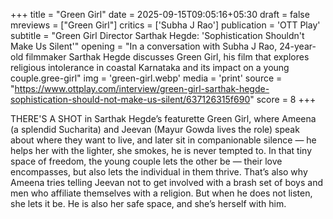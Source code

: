 +++
title = "Green Girl"
date = 2025-09-15T09:05:16+05:30
draft = false
mreviews = ["Green Girl"]
critics = ['Subha J Rao']
publication = 'OTT Play'
subtitle = "Green Girl Director Sarthak Hegde: 'Sophistication Shouldn't Make Us Silent'"
opening = "In a conversation with Subha J Rao, 24-year-old filmmaker Sarthak Hegde discusses Green Girl, his film that explores religious intolerance in coastal Karnataka and its impact on a young couple.gree-girl"
img = 'green-girl.webp'
media = 'print'
source = "https://www.ottplay.com/interview/green-girl-sarthak-hegde-sophistication-should-not-make-us-silent/637126315f690"
score = 8
+++

THERE'S A SHOT in Sarthak Hegde’s featurette Green Girl, where Ameena (a splendid Sucharita) and Jeevan (Mayur Gowda lives the role) speak about where they want to live, and later sit in companionable silence — he helps her with the lighter, she smokes, he is never tempted to. In that tiny space of freedom, the young couple lets the other be — their love encompasses, but also lets the individual in them thrive. That’s also why Ameena tries telling Jeevan not to get involved with a brash set of boys and men who affiliate themselves with a religion. But when he does not listen, she lets it be. He is also her safe space, and she’s herself with him.
